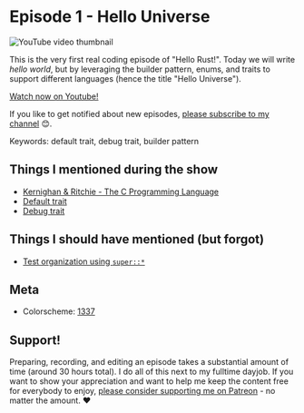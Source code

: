 # Episode 1 - Hello Universe

![YouTube video thumbnail](./thumb.jpg)

This is the very first real coding episode of "Hello Rust!". Today we will write *hello world*, but by leveraging the builder pattern, enums, and traits to support different languages (hence the title "Hello Universe").


[Watch now on Youtube!](https://www.youtube.com/watch?v=STWuPMcwwbw)  

If you like to get notified about new episodes, [please subscribe to my channel](https://www.youtube.com/hellorust) 😊.

Keywords: default trait, debug trait, builder pattern

## Things I mentioned during the show

* [Kernighan & Ritchie - The C Programming Language](https://en.wikipedia.org/wiki/The_C_Programming_Language)
* [Default trait](https://doc.rust-lang.org/std/fmt/trait.Default.html)
* [Debug trait](https://doc.rust-lang.org/std/fmt/trait.Debug.html)

## Things I should have mentioned (but forgot)

* [Test organization using `super::*`](https://doc.rust-lang.org/book/second-edition/ch11-03-test-organization.html)


## Meta

* Colorscheme: [1337](https://github.com/MarkMichos/1337-Scheme)



## Support!

Preparing, recording, and editing an episode takes a substantial amount of time
(around 30 hours total). I do all of this next to my fulltime dayjob.
If you want to show your appreciation and want to help me keep the content free
for everybody to enjoy, [please consider supporting me on
Patreon](https://www.patreon.com/bePatron?c=1568097) - no matter the amount. ❤️